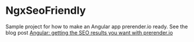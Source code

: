 # NgxSeoFriendly

Sample project for how to make an Angular app prerender.io ready. See the blog post [Angular: getting the SEO results you want with prerender.io](https://www.usefuldev.com/blog/post/angular-getting-the-seo-results-you-want-with-prerender-io)